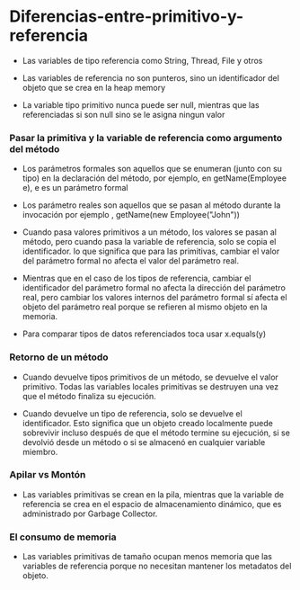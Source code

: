 # Diferencias-entre-primitivo-y-referencia

* Las variables de tipo referencia como String, Thread, File y otros

* Las variables de referencia no son punteros, sino un identificador del objeto que se crea en la heap memory

* La variable tipo primitivo nunca puede ser null, mientras que las referenciadas si son null sino se le asigna ningun valor

### Pasar la primitiva y la variable de referencia como argumento del método

* Los parámetros formales son aquellos que se enumeran (junto con su tipo) en la declaración del método, por ejemplo, en getName(Employee e), e es un parámetro formal

* Los parámetro reales son aquellos que se pasan al método durante la invocación por ejemplo , getName(new Employee("John")) 
 
* Cuando pasa valores primitivos a un método, los valores se pasan al método, pero cuando pasa la variable de referencia, solo se copia el identificador. lo que significa que para las primitivas, cambiar el valor del parámetro formal no afecta el valor del parámetro real.

* Mientras que en el caso de los tipos de referencia, cambiar el identificador del parámetro formal no afecta la dirección del parámetro real, pero cambiar los valores internos del parámetro formal sí afecta el objeto del parámetro real porque se refieren al mismo objeto en la memoria.

* Para comparar tipos de datos referenciados toca usar x.equals(y)

### Retorno de un método

* Cuando devuelve tipos primitivos de un método, se devuelve el valor primitivo. Todas las variables locales primitivas se destruyen una vez que el método finaliza su ejecución. 

* Cuando devuelve un tipo de referencia, solo se devuelve el identificador. Esto significa que un objeto creado localmente puede sobrevivir incluso después de que el método termine su ejecución, si se devolvió desde un método o si se almacenó en cualquier variable miembro.



### Apilar vs Montón

* Las variables primitivas se crean en la pila, mientras que la variable de referencia se crea en el espacio de almacenamiento dinámico, que es administrado por Garbage Collector. 

### El consumo de memoria

* Las variables primitivas de tamaño ocupan menos memoria que las variables de referencia porque no necesitan mantener los metadatos del objeto.
